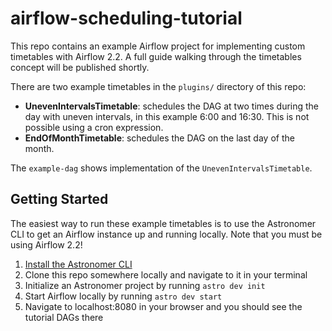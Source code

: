 # airflow-scheduling-tutorial

This repo contains an example Airflow project for implementing custom timetables with Airflow 2.2. A full guide walking through the timetables concept will be published shortly.

There are two example timetables in the `plugins/` directory of this repo:

- **UnevenIntervalsTimetable**: schedules the DAG at two times during the day with uneven intervals, in this example 6:00 and 16:30. This is not possible using a cron expression.
- **EndOfMonthTimetable**: schedules the DAG on the last day of the month.

The `example-dag` shows implementation of the `UnevenIntervalsTimetable`.

## Getting Started
The easiest way to run these example timetables is to use the Astronomer CLI to get an Airflow instance up and running locally. Note that you must be using Airflow 2.2!

 1. [Install the Astronomer CLI](https://www.astronomer.io/docs/cloud/stable/develop/cli-quickstart)
 2. Clone this repo somewhere locally and navigate to it in your terminal
 3. Initialize an Astronomer project by running `astro dev init`
 4. Start Airflow locally by running `astro dev start`
 5. Navigate to localhost:8080 in your browser and you should see the tutorial DAGs there
